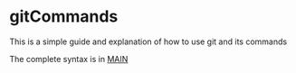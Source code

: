 # gitCommands

This is a simple guide and explanation of how to use git and its commands

The complete syntax is in [MAIN](Main.md)
